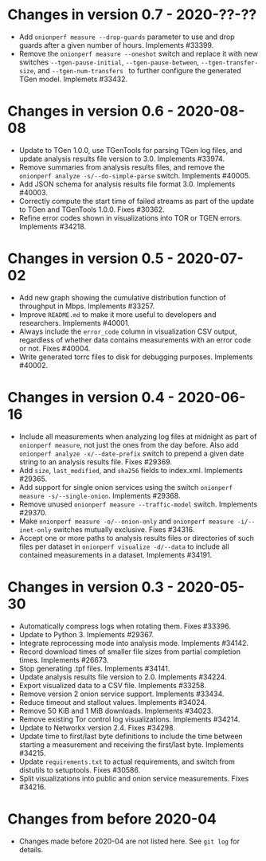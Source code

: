 # Changes in version 0.7 - 2020-??-??

 - Add `onionperf measure --drop-guards` parameter to use and drop
   guards after a given number of hours. Implements #33399.
 - Remove the `onionperf measure --oneshot` switch and replace it with
   new switches `--tgen-pause-initial`, `--tgen-pause-between`,
   `--tgen-transfer-size`, and `--tgen-num-transfers ` to further
   configure the generated TGen model. Implemets #33432.

# Changes in version 0.6 - 2020-08-08

 - Update to TGen 1.0.0, use TGenTools for parsing TGen log files, and
   update analysis results file version to 3.0. Implements #33974.
 - Remove summaries from analysis results files, and remove the
   `onionperf analyze -s/--do-simple-parse` switch. Implements #40005.
 - Add JSON schema for analysis results file format 3.0. Implements
   #40003.
 - Correctly compute the start time of failed streams as part of the
   update to TGen and TGenTools 1.0.0. Fixes #30362.
 - Refine error codes shown in visualizations into TOR or TGEN errors.
   Implements #34218.

# Changes in version 0.5 - 2020-07-02

 - Add new graph showing the cumulative distribution function of
   throughput in Mbps. Implements #33257.
 - Improve `README.md` to make it more useful to developers and
   researchers. Implements #40001.
 - Always include the `error_code` column in visualization CSV output,
   regardless of whether data contains measurements with an error code
   or not. Fixes #40004.
 - Write generated torrc files to disk for debugging purposes.
   Implements #40002.

# Changes in version 0.4 - 2020-06-16

 - Include all measurements when analyzing log files at midnight as
   part of `onionperf measure`, not just the ones from the day before.
   Also add `onionperf analyze -x/--date-prefix` switch to prepend a
   given date string to an analysis results file. Fixes #29369.
 - Add `size`, `last_modified`, and `sha256` fields to index.xml.
   Implements #29365.
 - Add support for single onion services using the switch `onionperf
   measure -s/--single-onion`. Implements #29368.
 - Remove unused `onionperf measure --traffic-model` switch.
   Implements #29370.
 - Make `onionperf measure -o/--onion-only` and `onionperf measure
   -i/--inet-only` switches mutually exclusive. Fixes #34316.
 - Accept one or more paths to analysis results files or directories
   of such files per dataset in `onionperf visualize -d/--data` to
   include all contained measurements in a dataset. Implements #34191.

# Changes in version 0.3 - 2020-05-30

 - Automatically compress logs when rotating them. Fixes #33396.
 - Update to Python 3. Implements #29367.
 - Integrate reprocessing mode into analysis mode. Implements #34142.
 - Record download times of smaller file sizes from partial completion
   times. Implements #26673.
 - Stop generating .tpf files. Implements #34141.
 - Update analysis results file version to 2.0. Implements #34224.
 - Export visualized data to a CSV file. Implements #33258.
 - Remove version 2 onion service support. Implements #33434.
 - Reduce timeout and stallout values. Implements #34024.
 - Remove 50 KiB and 1 MiB downloads. Implements #34023.
 - Remove existing Tor control log visualizations. Implements #34214.
 - Update to Networkx version 2.4. Fixes #34298.
 - Update time to first/last byte definitions to include the time 
   between starting a measurement and receiving the first/last byte. 
   Implements #34215.
 - Update `requirements.txt` to actual requirements, and switch from 
   distutils to setuptools. Fixes #30586.
 - Split visualizations into public and onion service measurements. 
   Fixes #34216.

# Changes from before 2020-04

 - Changes made before 2020-04 are not listed here. See `git log` for
   details.


